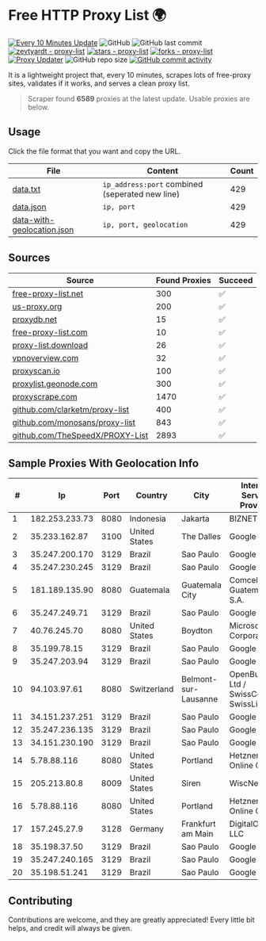 
# Free HTTP Proxy List 🌍

[![Every 10 Minutes Update](https://github.com/mertguvencli/http-proxy-list/actions/workflows/main.yml/badge.svg?branch=main)](https://github.com/mertguvencli/http-proxy-list/actions/workflows/main.yml)
![GitHub](https://img.shields.io/github/license/mertguvencli/http-proxy-list)
![GitHub last commit](https://img.shields.io/github/last-commit/mertguvencli/http-proxy-list)
[![zevtyardt - proxy-list](https://img.shields.io/static/v1?label=zevtyardt&message=proxy-list&color=blue&logo=github)](https://github.com/zevtyardt/proxy-list "Go to GitHub repo")
[![stars - proxy-list](https://img.shields.io/github/stars/zevtyardt/proxy-list?style=social)](https://github.com/zevtyardt/proxy-list)
[![forks - proxy-list](https://img.shields.io/github/forks/zevtyardt/proxy-list?style=social)](https://github.com/zevtyardt/proxy-list)
[![Proxy Updater](https://github.com/zevtyardt/proxy-list/workflows/Proxy%20Updater/badge.svg)](https://github.com/zevtyardt/proxy-list/actions?query=workflow:"Proxy+Updater")
![GitHub repo size](https://img.shields.io/github/repo-size/zevtyardt/proxy-list)
[![GitHub commit activity](https://img.shields.io/github/commit-activity/m/zevtyardt/proxy-list?logo=commits)](https://github.com/zevtyardt/proxy-list/commits/main)

It is a lightweight project that, every 10 minutes, scrapes lots of free-proxy sites, validates if it works, and serves a clean proxy list.

> Scraper found **6589** proxies at the latest update. Usable proxies are below.

## Usage

Click the file format that you want and copy the URL.

|File|Content|Count|
|----|-------|-----|
|[data.txt](https://raw.githubusercontent.com/mertguvencli/http-proxy-list/main/proxy-list/data.txt)|`ip_address:port` combined (seperated new line)|429|
|[data.json](https://raw.githubusercontent.com/mertguvencli/http-proxy-list/main/proxy-list/data.json)|`ip, port`|429|
|[data-with-geolocation.json](https://raw.githubusercontent.com/mertguvencli/http-proxy-list/main/proxy-list/data-with-geolocation.json)|`ip, port, geolocation`|429|

## Sources

|Source|Found Proxies|Succeed|
|------|-------------|-------|
|[free-proxy-list.net](https://free-proxy-list.net)|300|✅|
|[us-proxy.org](https://www.us-proxy.org)|200|✅|
|[proxydb.net](http://proxydb.net)|15|✅|
|[free-proxy-list.com](https://free-proxy-list.com/?page=&port=&type%5B%5D=http&type%5B%5D=https&up_time=0&search=Search)|10|✅|
|[proxy-list.download](https://www.proxy-list.download/HTTP)|26|✅|
|[vpnoverview.com](https://vpnoverview.com/privacy/anonymous-browsing/free-proxy-servers)|32|✅|
|[proxyscan.io](https://www.proxyscan.io)|100|✅|
|[proxylist.geonode.com](https://proxylist.geonode.com/api/proxy-list?limit=300&page=1&sort_by=lastChecked&sort_type=desc&protocols=http,https)|300|✅|
|[proxyscrape.com](https://api.proxyscrape.com/v2/?request=displayproxies&protocol=http&timeout=10000&country=all&ssl=all&anonymity=all)|1470|✅|
|[github.com/clarketm/proxy-list](https://raw.githubusercontent.com/clarketm/proxy-list/master/proxy-list-raw.txt)|400|✅|
|[github.com/monosans/proxy-list](https://raw.githubusercontent.com/monosans/proxy-list/main/proxies/http.txt)|843|✅|
|[github.com/TheSpeedX/PROXY-List](https://raw.githubusercontent.com/TheSpeedX/PROXY-List/master/http.txt)|2893|✅|


## Sample Proxies With Geolocation Info

|#|Ip|Port|Country|City|Internet Service Provider|
|-|--|----|-------|----|-------------------------|
|1|182.253.233.73|8080|Indonesia|Jakarta|BIZNET|
|2|35.233.162.87|3100|United States|The Dalles|Google LLC|
|3|35.247.200.170|3129|Brazil|Sao Paulo|Google LLC|
|4|35.247.230.245|3129|Brazil|Sao Paulo|Google LLC|
|5|181.189.135.90|8080|Guatemala|Guatemala City|Comcel Guatemala S.A.|
|6|35.247.249.71|3129|Brazil|Sao Paulo|Google LLC|
|7|40.76.245.70|8080|United States|Boydton|Microsoft Corporation|
|8|35.199.78.15|3129|Brazil|Sao Paulo|Google LLC|
|9|35.247.203.94|3129|Brazil|Sao Paulo|Google LLC|
|10|94.103.97.61|8080|Switzerland|Belmont-sur-Lausanne|OpenBusiness Ltd / SwissCenter / SwissLink|
|11|34.151.237.251|3129|Brazil|Sao Paulo|Google LLC|
|12|35.247.236.135|3129|Brazil|Sao Paulo|Google LLC|
|13|34.151.230.190|3129|Brazil|Sao Paulo|Google LLC|
|14|5.78.88.116|8080|United States|Portland|Hetzner Online GmbH|
|15|205.213.80.8|8009|United States|Siren|WiscNet|
|16|5.78.88.116|8080|United States|Portland|Hetzner Online GmbH|
|17|157.245.27.9|3128|Germany|Frankfurt am Main|DigitalOcean, LLC|
|18|35.198.37.50|3129|Brazil|Sao Paulo|Google LLC|
|19|35.247.240.165|3129|Brazil|Sao Paulo|Google LLC|
|20|35.198.51.241|3129|Brazil|Sao Paulo|Google LLC|



## Contributing

Contributions are welcome, and they are greatly appreciated! Every
little bit helps, and credit will always be given.

